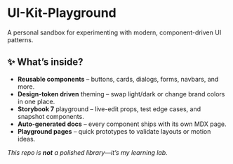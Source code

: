 # UI-Kit-Playground

A personal sandbox for experimenting with modern, component-driven UI patterns.  

## ✨ What’s inside?

- **Reusable components** – buttons, cards, dialogs, forms, navbars, and more.
- **Design-token driven** theming – swap light/dark or change brand colors in one place.
- **Storybook 7** playground – live-edit props, test edge cases, and snapshot components.
- **Auto-generated docs** – every component ships with its own MDX page.
- **Playground pages** – quick prototypes to validate layouts or motion ideas.

_This repo is **not** a polished library—it’s my learning lab._
